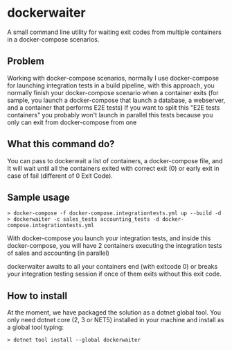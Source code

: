 # dockerwaiter

A small command line utility for waiting exit codes from multiple containers in a docker-compose scenarios.

## Problem

Working with docker-compose scenarios, normally I use docker-compose for launching integration tests in a build pipeline, with this approach, you normally finish your docker-compose scenario when a container exits (for sample, you launch a docker-compose that launch a database, a webserver, and a container that performs E2E tests) If you want to split this "E2E tests containers" you probably won't launch in parallel this tests because you only can exit from docker-compose from one

## What this command do?

You can pass to dockerwait a list of containers, a docker-compose file, and It will wait until all the containers exited with correct exit (0) or early exit in case of fail (different of 0 Exit Code).

## Sample usage

``` 
> docker-compose -f docker-compose.integrationtests.yml up --build -d
> dockerwaiter -c sales_tests accounting_tests -d docker-compose.integrationtests.yml
```
With docker-compose you launch your integration tests, and inside this docker-compose, you will have 2 containers executing the integration tests of sales and accounting (in parallel)

dockerwaiter awaits to all your containers end (with exitcode 0) or breaks your integration testing session if once of them exits without this exit code.

## How to install

 At the moment, we have packaged the solution as a dotnet global tool. You only need dotnet core (2, 3 or NET5) installed in your machine and install as a global tool typing:

``` 
> dotnet tool install --global dockerwaiter
```


